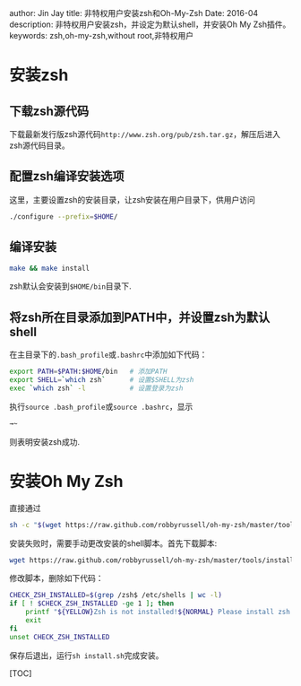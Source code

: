 author: Jin Jay
title: 非特权用户安装zsh和Oh-My-Zsh
Date: 2016-04
description: 非特权用户安装zsh，并设定为默认shell，并安装Oh My Zsh插件。
keywords: zsh,oh-my-zsh,without root,非特权用户

# 安装zsh
## 下载zsh源代码
下载最新发行版zsh源代码`http://www.zsh.org/pub/zsh.tar.gz`，解压后进入zsh源代码目录。

## 配置zsh编译安装选项
这里，主要设置zsh的安装目录，让zsh安装在用户目录下，供用户访问
```bash
./configure --prefix=$HOME/
```

## 编译安装
```bash
make && make install
```
zsh默认会安装到`$HOME/bin`目录下.

## 将zsh所在目录添加到PATH中，并设置zsh为默认shell
在主目录下的`.bash_profile`或`.bashrc`中添加如下代码：
```bash
export PATH=$PATH:$HOME/bin   # 添加PATH
export SHELL=`which zsh`      # 设置$SHELL为zsh
exec `which zsh` -l           # 设置登录为zsh
```
执行`source .bash_profile`或`source .bashrc`，显示
```sh
→~
```
则表明安装zsh成功.

# 安装Oh My Zsh
直接通过
```sh
sh -c "$(wget https://raw.github.com/robbyrussell/oh-my-zsh/master/tools/install.sh -O -)"
```

安装失败时，需要手动更改安装的shell脚本。首先下载脚本:

```sh
wget https://raw.github.com/robbyrussell/oh-my-zsh/master/tools/install.sh
```

修改脚本，删除如下代码：
```sh
CHECK_ZSH_INSTALLED=$(grep /zsh$ /etc/shells | wc -l)
if [ ! $CHECK_ZSH_INSTALLED -ge 1 ]; then
    printf "${YELLOW}Zsh is not installed!${NORMAL} Please install zsh first!\n"
    exit
fi
unset CHECK_ZSH_INSTALLED
```

保存后退出，运行`sh install.sh`完成安装。


[TOC]
